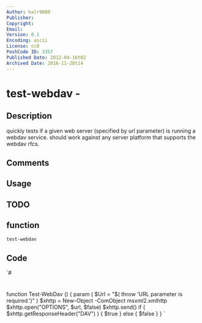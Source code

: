 ```yaml
---
Author: halr9000
Publisher: 
Copyright: 
Email: 
Version: 0.1
Encoding: ascii
License: cc0
PoshCode ID: 3357
Published Date: 2012-04-16t02
Archived Date: 2016-11-28t14
---
```


# test-webdav - 

## Description

quickly tests if a given web server (specified by url parameter) is running a webdav service.  should work against any server platform that supports the webdav rfcs.

## Comments



## Usage



## TODO



## function

`test-webdav`

## Code

`#
 #
 function Test-WebDav ()
 {
 	param ( $Url = "$( throw 'URL parameter is required.')" )
 	$xhttp = New-Object -ComObject msxml2.xmlhttp
 	$xhttp.open("OPTIONS", $url, $false)
 	$xhttp.send()
 	if ( $xhttp.getResponseHeader("DAV") ) { $true }
 	else { $false }
 }
`

